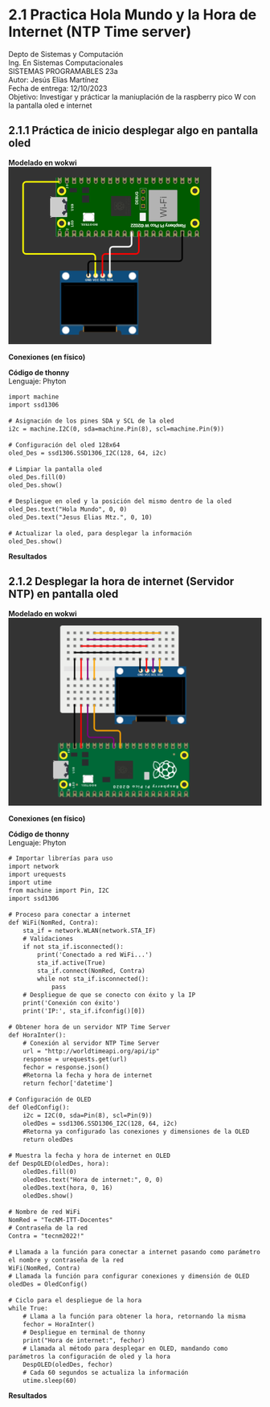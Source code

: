 # 2.1 Practica Hola Mundo y la Hora de Internet (NTP Time server) 
Depto de Sistemas y Computación  
Ing. En Sistemas Computacionales  
SISTEMAS PROGRAMABLES 23a  
Autor: Jesús Elías Martínez  
Fecha de entrega:   12/10/2023  
Objetivo: Investigar y prácticar la maniuplación de la raspberry pico W con la pantalla oled e internet  

## 2.1.1 Práctica de inicio desplegar algo en pantalla oled
**Modelado en wokwi**  
![](Imágenes-Prácticas/modelado.png)  

**Conexiones (en físico)**  

**Código de thonny**   
Lenguaje: Phyton
```# Importar las librerías
import machine
import ssd1306

# Asignación de los pines SDA y SCL de la oled
i2c = machine.I2C(0, sda=machine.Pin(8), scl=machine.Pin(9))

# Configuración del oled 128x64
oled_Des = ssd1306.SSD1306_I2C(128, 64, i2c)

# Limpiar la pantalla oled
oled_Des.fill(0)
oled_Des.show()

# Despliegue en oled y la posición del mismo dentro de la oled
oled_Des.text("Hola Mundo", 0, 0)
oled_Des.text("Jesus Elias Mtz.", 0, 10)

# Actualizar la oled, para desplegar la información
oled_Des.show()
```

**Resultados**

## 2.1.2 Desplegar la hora de internet (Servidor NTP) en pantalla oled
**Modelado en wokwi**  
![](Imágenes-Prácticas/modelado1.png)  

**Conexiones (en físico)**  

**Código de thonny**   
Lenguaje: Phyton
```
# Importar librerías para uso
import network
import urequests
import utime
from machine import Pin, I2C
import ssd1306

# Proceso para conectar a internet
def WiFi(NomRed, Contra):
    sta_if = network.WLAN(network.STA_IF)
    # Validaciones
    if not sta_if.isconnected():
        print('Conectado a red WiFi...')
        sta_if.active(True)
        sta_if.connect(NomRed, Contra)
        while not sta_if.isconnected():
            pass
    # Despliegue de que se conecto con éxito y la IP
    print('Conexión con éxito')
    print('IP:', sta_if.ifconfig()[0])

# Obtener hora de un servidor NTP Time Server
def HoraInter():
    # Conexión al servidor NTP Time Server
    url = "http://worldtimeapi.org/api/ip"
    response = urequests.get(url)
    fechor = response.json()
    #Retorna la fecha y hora de internet
    return fechor['datetime']

# Configuración de OLED
def OledConfig():
    i2c = I2C(0, sda=Pin(8), scl=Pin(9))
    oledDes = ssd1306.SSD1306_I2C(128, 64, i2c)
    #Retorna ya configurado las conexiones y dimensiones de la OLED
    return oledDes

# Muestra la fecha y hora de internet en OLED
def DespOLED(oledDes, hora):
    oledDes.fill(0)
    oledDes.text("Hora de internet:", 0, 0)
    oledDes.text(hora, 0, 16)
    oledDes.show()

# Nombre de red WiFi
NomRed = "TecNM-ITT-Docentes"
# Contraseña de la red
Contra = "tecnm2022!"  
    
# Llamada a la función para conectar a internet pasando como parámetro el nombre y contraseña de la red
WiFi(NomRed, Contra)
# Llamada la función para configurar conexiones y dimensión de OLED
oledDes = OledConfig()
    
# Ciclo para el despliegue de la hora
while True:
    # Llama a la función para obtener la hora, retornando la misma
    fechor = HoraInter()
    # Despliegue en terminal de thonny
    print("Hora de internet:", fechor)
    # Llamada al método para desplegar en OLED, mandando como parámetros la configuración de oled y la hora
    DespOLED(oledDes, fechor)
    # Cada 60 segundos se actualiza la información
    utime.sleep(60)
```

**Resultados**
